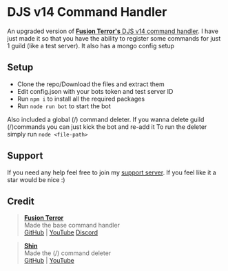 # DJS v14 Command Handler

An upgraded version of [**Fusion Terror's** DJS v14 command handler](https://www.youtube.com/watch?v=DB8a8i1pXUM). I have just made it so that you have the ability to register some commands for just 1 guild (like a test server). It also has a mongo config setup 

## Setup
- Clone the repo/Download the files and extract them
- Edit config.json with your bots token and test server ID
- Run `npm i` to install all the required packages
- Run `node run bot` to start the bot

Also included a global (/) command deleter. If you wanna delete guild (/)commands you can just kick the bot and re-add it
To run the deleter simply run `node <file-path>`

## Support
If you need any help feel free to join my [support server](https://discord.gg/9jFqS5H43Q). If you feel like it a star would be nice :)

## Credit
> [**Fusion Terror**](https://www.youtube.com/c/FusionTerror)\
> Made the base command handler\
> [GitHub](https://github.com/FusionTerror) | [YouTube](https://www.youtube.com/c/FusionTerror) [Discord](https://discord.com/invite/QJyTkNxVrX)

> [**Shin**](https://www.youtube.com/channel/UCmc0FzllZqEI0H1iwSWUquw)\
> Made the (/) command deleter\
> [GitHub](https://github.com/Shineurysm) | [YouTube](https://www.youtube.com/channel/UCmc0FzllZqEI0H1iwSWUquw)

